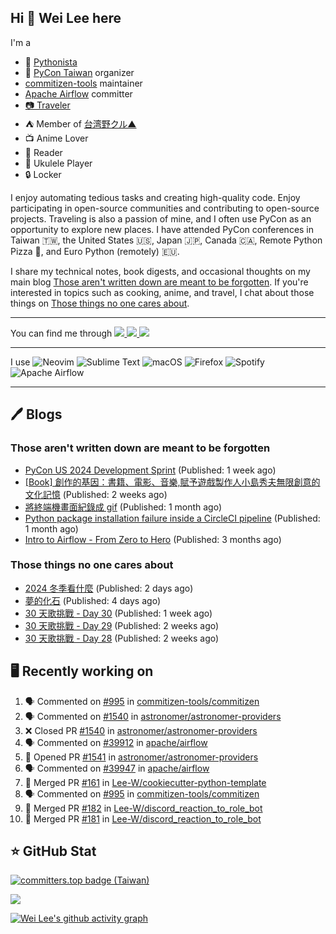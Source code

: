 ## Hi 👋 Wei Lee here

I'm a

* 🐍 [Pythonista](https://pycon-note.wei-lee.me/)
* 🐍 [PyCon Taiwan](https://tw.pycon.org/) organizer
* [commitizen-tools](https://github.com/commitizen-tools) maintainer
* [Apache Airflow](https://github.com/apache/airflow/) committer
* [📷 Traveler](https://travlog.wei-lee.me/)
* ⛺ Member of [台湾野クル▲](https://twitter.com/Taiwannokuru)
* 📺 Anime Lover
* 📖 Reader
* 🎵 Ukulele Player
* 🔒 Locker

I enjoy automating tedious tasks and creating high-quality code. Enjoy participating in open-source communities and contributing to open-source projects. Traveling is also a passion of mine, and I often use PyCon as an opportunity to explore new places. I have attended PyCon conferences in Taiwan 🇹🇼, the United States 🇺🇸, Japan 🇯🇵, Canada 🇨🇦, Remote Python Pizza 🍕, and Euro Python (remotely) 🇪🇺.

I share my technical notes, book digests, and occasional thoughts on my main blog [Those aren't written down are meant to be forgotten](https://blog.wei-lee.me/). If you're interested in topics such as cooking, anime, and travel, I chat about those things on [Those things no one cares about](https://travlog.wei-lee.me/).


---

<p align="left">
You can find me through
  <a href="https://in.linkedin.com/in/clleew" target="blank">
    <img src="https://img.shields.io/badge/LinkedIn-0077B5?style=for-the-badge&logo=linkedin&logoColor=white" />
  </a>
  <a href="https://twitter.com/clleew" target="blank">
    <img src="https://img.shields.io/badge/Twitter-1DA1F2?style=for-the-badge&logo=twitter&logoColor=white" />
  </a>
  <a href="https://github.com/Lee-W/" target="blank">
    <img src="https://img.shields.io/badge/GitHub-100000?style=for-the-badge&logo=github&logoColor=white" />
  </a>
</p>

---

I use ![Neovim](https://img.shields.io/badge/NeoVim-%2357A143.svg?&style=for-the-badge&logo=neovim&logoColor=white) ![Sublime Text](https://img.shields.io/badge/sublime_text-%23575757.svg?style=for-the-badge&logo=sublime-text&logoColor=important) ![macOS](https://img.shields.io/badge/mac%20os-000000?style=for-the-badge&logo=macos&logoColor=F0F0F0) ![Firefox](https://img.shields.io/badge/Firefox-FF7139?style=for-the-badge&logo=Firefox-Browser&logoColor=white) ![Spotify](https://img.shields.io/badge/Spotify-1ED760?style=for-the-badge&logo=spotify&logoColor=white) ![Apache Airflow](https://img.shields.io/badge/Apache%20Airflow-017CEE?style=for-the-badge&logo=Apache%20Airflow&logoColor=white)

---


## 🖊️ Blogs

### Those aren't written down are meant to be forgotten

* [PyCon US 2024 Development Sprint](https://blog.wei-lee.me/posts/tech/2024/05/pycon-us-2024-development-sprint) (Published: 1 week ago)
* [[Book] 創作的基因：書籍、電影、音樂,賦予遊戲製作人小島秀夫無限創意的文化記憶](https://blog.wei-lee.me/posts/book/2024/05/creative-gene) (Published: 2 weeks ago)
* [將終端機畫面紀錄成 gif](https://blog.wei-lee.me/posts/tech/2024/04/record-terminal-actions-and-export-as-gif) (Published: 1 month ago)
* [Python package installation failure inside a CircleCI pipeline](https://blog.wei-lee.me/posts/tech/2024/04/python-package-installation-failure-inside-a-CircleCI-pipeline) (Published: 1 month ago)
* [Intro to Airflow - From Zero to Hero](https://blog.wei-lee.me/posts/tech/2024/02/intro-to-airflow-from-zero-to-hero) (Published: 3 months ago)

### Those things no one cares about
 
 * [2024 冬季看什麼](https://travlog.wei-lee.me/posts/review/2024/05/what-i-watched-in-2024-winter) (Published: 2 days ago)
 * [夢的化石](https://travlog.wei-lee.me/posts/review/2024/05/dream-fossil) (Published: 4 days ago)
 * [30 天歌挑戰 - Day 30](https://travlog.wei-lee.me/posts/review/2024/05/30-day-song-challenge-day-30) (Published: 1 week ago)
 * [30 天歌挑戰 - Day 29](https://travlog.wei-lee.me/posts/review/2024/05/30-day-song-challenge-day-29) (Published: 2 weeks ago)
 * [30 天歌挑戰 - Day 28](https://travlog.wei-lee.me/posts/review/2024/05/30-day-song-challenge-day-28) (Published: 2 weeks ago)

## 🖥️ Recently working on

1. 🗣 Commented on [#995](https://github.com/commitizen-tools/commitizen/pull/995#issuecomment-2142510682) in [commitizen-tools/commitizen](https://github.com/commitizen-tools/commitizen)
2. 🗣 Commented on [#1540](https://github.com/astronomer/astronomer-providers/pull/1540#issuecomment-2142505905) in [astronomer/astronomer-providers](https://github.com/astronomer/astronomer-providers)
3. ❌ Closed PR [#1540](https://github.com/astronomer/astronomer-providers/pull/1540) in [astronomer/astronomer-providers](https://github.com/astronomer/astronomer-providers)
4. 🗣 Commented on [#39912](https://github.com/apache/airflow/pull/39912#issuecomment-2141725680) in [apache/airflow](https://github.com/apache/airflow)
5. 💪 Opened PR [#1541](https://github.com/astronomer/astronomer-providers/pull/1541) in [astronomer/astronomer-providers](https://github.com/astronomer/astronomer-providers)
6. 🗣 Commented on [#39947](https://github.com/apache/airflow/issues/39947#issuecomment-2141166391) in [apache/airflow](https://github.com/apache/airflow)
7. 🎉 Merged PR [#161](https://github.com/Lee-W/cookiecutter-python-template/pull/161) in [Lee-W/cookiecutter-python-template](https://github.com/Lee-W/cookiecutter-python-template)
8. 🗣 Commented on [#995](https://github.com/commitizen-tools/commitizen/pull/995#issuecomment-2138544992) in [commitizen-tools/commitizen](https://github.com/commitizen-tools/commitizen)
9. 🎉 Merged PR [#182](https://github.com/Lee-W/discord_reaction_to_role_bot/pull/182) in [Lee-W/discord_reaction_to_role_bot](https://github.com/Lee-W/discord_reaction_to_role_bot)
10. 🎉 Merged PR [#181](https://github.com/Lee-W/discord_reaction_to_role_bot/pull/181) in [Lee-W/discord_reaction_to_role_bot](https://github.com/Lee-W/discord_reaction_to_role_bot)


## ⭐ GitHub Stat

[![committers.top badge (Taiwan)](https://user-badge.committers.top/taiwan_public/Lee-W.svg)](https://user-badge.committers.top/taiwan_public/Lee-W)

[![](https://github-readme-stats.vercel.app/api?username=Lee-W&show_icons=true&hide_title=true&cache_seconds=86400)](https://github.com/anuraghazra/github-readme-stats)

[![Wei Lee's github activity graph](https://github-readme-activity-graph.vercel.app/graph?username=Lee-W&theme=dracula)](https://github.com/ashutosh00710/github-readme-activity-graph)
